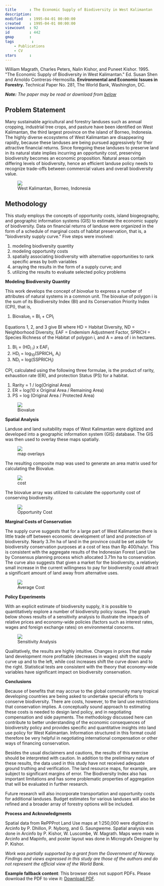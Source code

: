 ```yaml
---
title      : The Economic Supply of Biodiversity in West Kalimantan
description: 
modified   : 1995-04-01 00:00:00
created    : 1995-04-01 00:00:00
viewcount  : 92
id         : 442
gmap       : 
tags        :
    - Publications
    - CV
stars      : 
---
```



William Magrath, Charles Peters, Nalin Kishor, and Puneet Kishor. 1995. "The Economic Supply of Biodiversity in West Kalimantan." Ed. Susan Shen and Arnoldo Contreras-Hermosilla. **Environmental and Economic Issues in Forestry.** Technical Paper No. 281, The World Bank, Washington, DC.

<i><b>Note:</b> The paper may be read or download from <a href="#paper">below</a></i>

## Problem Statement

Many sustainable agricultural and forestry landuses such as annual cropping, industrial tree crops, and pasture have been identified on West Kalimantan, the third largest province on the island of Borneo, Indonesia. The highly diverse ecosystems of West Kalimantan are disappearing rapidly, because these landuses are being pursued aggressively for their attractive financial returns. Since foregoing these landuses to preserve land in its natural state implies incurring an opportunity cost, preserving biodiversity becomes an economic proposition. Natural areas contain differing levels of biodiversity, hence an efficient landuse policy needs to recognize trade-offs between commercial values and overall biodiversity value.

<figure>
    <img src="locator.png">
    <figcaption>West Kalimantan, Borneo, Indonesia</figcaption>
</figure> 

## Methodology

This study employs the concepts of opportunity costs, island biogeography, and geographic information systems (GIS) to estimate the economic supply of biodiversity. Data on financial returns of landuse were organized in the form of a schedule of marginal costs of habitat preservation, that is, a "biodiversity supply curve." Five steps were involved:

1. modeling biodiversity quantity
2. modeling opportunity costs
3. spatially associating biodiversity with alternative opportunities to rank specific areas by both variables
4. arraying the results in the form of a supply curve</A>; and
5. utilizing the results to evaluate selected policy problems


**Modeling Biodiversity Quantity**

This work develops the concept of *biovalue* to express a number of attributes of natural systems in a common unit. The biovalue of polygon i is the sum of its Biodiversity Index (BI) and its Conservation Priority Index (CPI), that is, 

1. Biovalue<sub>i</sub> = BI<sub>i</sub> + CPI<sub>i</sub>

Equations 1, 2, and 3 give BI where HD = Habitat Diversity, ND = Neighborhood Diversity, EAF = Endemism Adjustment Factor, SPRICH = Species Richness of the Habitat of polygon i, and A = area of i in hectares.

1. BI<sub>i</sub> = (HD<sub>i</sub> <sub>i</sub>) x EAF<sub>i</sub>
2. HD<sub>i</sub> = log<sub>10</sub>(SPRICH<sub>i</sub>, A<sub>i</sub>)
3. ND<sub>i</sub> = log(SSPRICH<sub>i</sub>)

CPI, calculated using the following three formulae, is the product of rarity, exhaustion rate (ER), and protection Status (PS) for a habitat.

1. Rarity = 1 / log(Original Area)
2. ER = log(10 x Original Area / Remaining Area)
3. PS = log (Original Area / Protected Area)

<figure>
    <img src="biovalue.png">
    <figcaption>Biovalue</figcaption>
</figure> 

**Spatial Analysis**

Landuse and land suitability maps of West Kalimantan were digitized and developed into a geographic information system (GIS) database. The GIS was then used to overlay these maps spatially.

<figure>
    <img src="overlay2.png">
    <figcaption>map overlays</figcaption>
</figure> 

The resulting composite map was used to generate an area matrix used for calculating the Biovalue.

<figure>
    <img src="cost.png">
    <figcaption>cost</figcaption>
</figure> 

The biovalue array was utilized to calculate the opportunity cost of conserving biodiversity.

<figure>
    <img src="oppcost.png">
    <figcaption>Opportunity Cost</figcaption>
</figure>

**Marginal Costs of Conservation**

The supply curve suggests that for a large part of West Kalimantan there is little trade off between economic development of land and protection of biodiversity. Nearly 3.7m ha of land in the province could be set aside for biodiversity conservation purposes at a cost of less than Rp 400/ha/yr. This is consistent with the aggregate results of the Indonesian Forest Land Use by Consensus planning process which allocated 3.71m ha to conservation. The curve also suggests that given a market for the biodiversity, a relatively small increase in the current willingness to pay for biodiversity could attract a significant amount of land away from alternative uses.

<figure>
    <img src="avecost.png">
    <figcaption>Average Cost</figcaption>
</figure>

**Policy Experiments**

With an explicit estimate of biodiversity supply, it is possible to quantitatively explore a number of biodiversity policy issues. The graph below shows results of a sensitivity analysis to illustrate the impacts of relative prices and economy-wide policies (factors such as interest rates, wages and foreign exchange rates) on environmental concerns.

<figure>
    <img src="scencurv.png">
    <figcaption>Sensitivity Analysis</figcaption>
</figure>

Qualitatively, the results are highly intuitive. Changes in prices that make land development more profitable (decreases in wages) shift the supply curve up and to the left, while cost increases shift the curve down and to the right. Statistical tests are consistent with the theory that economy-wide variables have significant impact on biodiversity conservation.

**Conclusions**

Because of benefits that may accrue to the global community many tropical developing countries are being asked to undertake special efforts to conserve biodiversity. There are costs, however, to the land use restrictions that conservation implies. A conceptually sound approach to estimating these costs is needed to design land policy, and in negotiating compensation and side payments. The methodology discussed here can contribute to better understanding of the economic consequences of biodiversity policy and provides specific and quantitative insights into land use policy for West Kalimantan. Information structured in this format could therefore be very helpful in negotiating international compensation or other ways of financing conservation.

Besides the usual disclaimers and cautions, the results of this exercise should be interpreted with caution. In addition to the preliminary nature of these results, the data used in this study have not received adequate ground truthing and verification. The land resource maps, for example, are subject to significant margins of error. The Biodiversity Index also has important limitations and has some problematic properties of aggregation that will be evaluated in further research.

Future research will also incorporate transportation and opportunity costs for additional landuses. Budget estimates for various landuses will also be refined and a broader array of forestry options will be included.

**Process and Acknowledgments**

Spatial data from RePPProt Land Use maps at 1:250,000 were digitized in Arcinfo by P. Dhillon, P. Nyborg, and G. Saungweme. Spatial analysis was done in Arcinfo by P. Kishor, W. Luscombe, W. Magrath. Maps were made in Arcinfo and Mapinfo, and poster layout was done in Micrografx Designer by P. Kishor.

*Work was partially supported by a grant from the Government of Norway. Findings and views expressed in this study are those of the authors and do not represent the official view of the World Bank.*

<object id="paper" data="/data/E/EC/ECO/Economic-Supply-of-Biodiversity/Economic-Supply-of-Biodiversity.pdf" type="application/pdf" width="100%" style="height:80vh;">
     <p><b>Example fallback content</b>: This browser does not support PDFs. Please download the PDF to view it: <a href="/data/E/EC/ECO/Economic-Supply-of-Biodiversity/Economic-Supply-of-Biodiversity.pdf">Download PDF</a>.</p>
</object>

